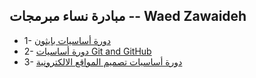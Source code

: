 ## مبادرة نساء مبرمجات -- Waed Zawaideh
* 1- [دورة أساسيات بايثون](https://www.udemy.com/introduction-to-python)
* 2- [دورة أساسيات Git and GitHub](https://www.udemy.com/introduction-to-git-and-github)
* 3- [دورة أساسيات تصميم المواقع الالكترونية](https://www.udemy.com/html-css-javascript-arabic)
